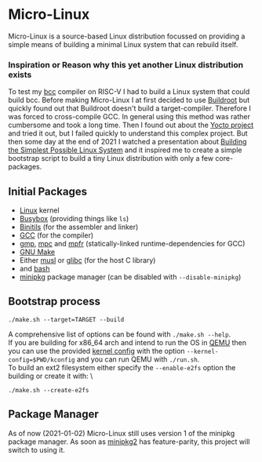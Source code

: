 # Micro-Linux
Micro-Linux is a source-based Linux distribution focussed on providing
a simple means of building a minimal Linux system that can rebuild itself.

### Inspiration or Reason why this yet another Linux distribution exists
To test my [bcc](https://github.com/riscygeek/bcc) compiler on RISC-V I had to build a Linux system that could build bcc.
Before making Micro-Linux I at first decided to use [Buildroot](https://buildroot.org) but quickly found out
that Buildroot doesn't build a target-compiler. Therefore I was forced to cross-compile GCC.
In general using this method was rather cumbersome and took a long time.
Then I found out about the [Yocto project](https://www.yoctoproject.org) and tried it out, but I failed quickly to understand this complex project.
But then some day at the end of 2021 I watched a presentation about [Building the Simplest Possible Linux System](https://www.youtube.com/watch?v=Sk9TatW9ino)
and it inspired me to create a simple bootstrap script to build a tiny Linux distribution with only a few core-packages.

## Initial Packages
- [Linux](https://kernel.org) kernel
- [Busybox](https://busybox.net) (providing things like `ls`)
- [Binitils](https://www.gnu.org/software/binutils/) (for the assembler and linker)
- [GCC](https://www.gnu.org/software/gcc/) (for the compiler)
- [gmp](https://gmplib.org/), [mpc](http://www.multiprecision.org/mpc/) and [mpfr](https://www.mpfr.org/) (statically-linked runtime-dependencies for GCC)
- [GNU Make](https://www.gnu.org/software/make/)
- Either [musl](https://musl.libc.org/) or [glibc](https://www.gnu.org/software/libc/) (for the host C library)
- and [bash](https://www.gnu.org/software/bash/)
- [minipkg](minipkg) package manager (can be disabled with `--disable-minipkg`)

## Bootstrap process
```
./make.sh --target=TARGET --build
```

A comprehensive list of options can be found with `./make.sh --help`. \
If you are building for x86\_64 arch and intend to run the OS in [QEMU](https://www.qemu.org/)
then you can use the provided [kernel config](kconfig) with the option `--kernel-config=$PWD/kconfig`
and you can run QEMU with `./run.sh`. \
To build an ext2 filesystem either specify the `--enable-e2fs`
option the building or create it with: \
```
./make.sh --create-e2fs
```

## Package Manager
As of now (2021-01-02) Micro-Linux still uses version 1 of the minipkg package manager.
As soon as [minipkg2](https://github.com/riscygeek/minipkg2) has feature-parity,
this project will switch to using it.

